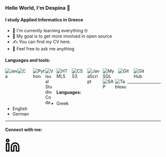 ### Hello World, I'm Despina :wave:
#### I study Applied Informatics in Greece

* :seedling: I'm currently learning everything :nerd_face:
* :dart: My goal is to get more involved in open source
* :writing_hand: You can find my CV here.
* :speech_balloon: Feel free to ask me anything

#### Languages and tools:
<img align="left" alt="Java" width="40px" src="https://1000logos.net/wp-content/uploads/2020/09/Java-Emblem.jpg" />
<img align="left" alt="C" width="40px" src="https://www.kindpng.com/picc/m/403-4039227_c-language-logo-png-transparent-png.png" style="padding-right:10px;" />
<img align="left" alt="Python" width="40px" src="https://cdn.iconscout.com/icon/free/png-256/python-2752092-2284909.png" />
<img align="left" alt="Visual Studio Code" width="26px" src="https://cdn.jsdelivr.net/gh/devicons/devicon/icons/vscode/vscode-original.svg" style="padding-right:10px;" />
<img align="left" alt="HTML5" width="40px" src="https://cdn.jsdelivr.net/gh/devicons/devicon/icons/html5/html5-original.svg" style="padding-right:10px;" />
<img align="left" alt="CSS3" width="40px" src="https://cdn.jsdelivr.net/gh/devicons/devicon/icons/css3/css3-original.svg" style="padding-right:10px;" />
<img align="left" alt="JavaScript" width="40px" src="https://cdn.jsdelivr.net/gh/devicons/devicon/icons/javascript/javascript-original.svg" style="padding-right:10px;" />
<img align="left" alt="MySQL" width="40px" src="https://cdn.jsdelivr.net/gh/devicons/devicon/icons/mysql/mysql-original.svg" style="padding-right:10px;" />
<img align="left" alt="Git" width="40px" src="https://cdn.jsdelivr.net/gh/devicons/devicon/icons/git/git-original.svg" style="padding-right:10px;" />
<img align="left" alt="GitHub" width="40px" src="https://user-images.githubusercontent.com/3369400/139448065-39a229ba-4b06-434b-bc67-616e2ed80c8f.png" style="padding-right:10px;" />
<img align="left" alt="SAP" width="40px" src="https://www.fintechfutures.com/files/2020/12/SAP-logo-1024x1024.jpg" />
<img align="left" alt="Tableau" width="40px" src="https://sybyl.com/wp-content/uploads/2019/11/Tableau-Logo-for-website.jpg" />
<br />
<br />

***
#### Languages:
* Greek
* English
* German
****
#### Connect with me:
[![website](./image/linkedin-light.svg)](https://www.linkedin.com/in/despoina-christodoulou-624776225)


